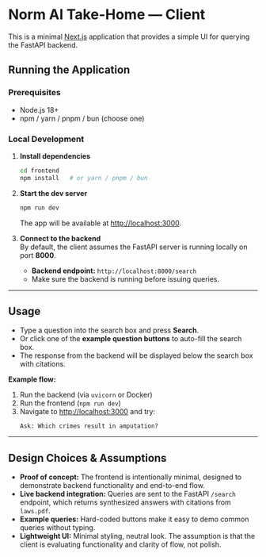 # Norm AI Take-Home — Client

This is a minimal [Next.js](https://nextjs.org/) application that provides a simple UI for querying the FastAPI backend.

## Running the Application

### Prerequisites
- Node.js 18+  
- npm / yarn / pnpm / bun (choose one) 

### Local Development

1. **Install dependencies**  
   ```bash
   cd frontend
   npm install   # or yarn / pnpm / bun
   ```

2. **Start the dev server**  
   ```bash
   npm run dev
   ```
   The app will be available at [http://localhost:3000](http://localhost:3000).

3. **Connect to the backend**  
   By default, the client assumes the FastAPI server is running locally on port **8000**.  
   - **Backend endpoint:** `http://localhost:8000/search`  
   - Make sure the backend is running before issuing queries.

---

## Usage

- Type a question into the search box and press **Search**.  
- Or click one of the **example question buttons** to auto-fill the search box.  
- The response from the backend will be displayed below the search box with citations.

**Example flow:**  
1. Run the backend (via `uvicorn` or Docker)  
2. Run the frontend (`npm run dev`)  
3. Navigate to [http://localhost:3000](http://localhost:3000) and try:  
   ```
   Ask: Which crimes result in amputation?
   ```

---

## Design Choices & Assumptions

- **Proof of concept:** The frontend is intentionally minimal, designed to demonstrate backend functionality and end-to-end flow.  
- **Live backend integration:** Queries are sent to the FastAPI `/search` endpoint, which returns synthesized answers with citations from `laws.pdf`.  
- **Example queries:** Hard-coded buttons make it easy to demo common queries without typing.  
- **Lightweight UI:** Minimal styling, neutral look. The assumption is that the client is evaluating functionality and clarity of flow, not polish.  